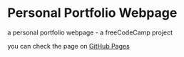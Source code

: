 # Personal Portfolio Webpage
a personal portfolio webpage - a freeCodeCamp project

you can check the page on [GitHub Pages](ahmed8157.github.io)
